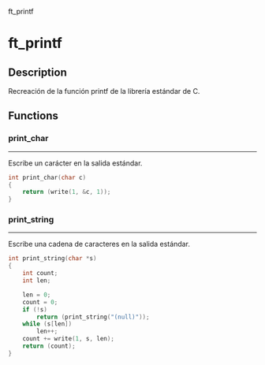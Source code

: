 ft_printf

# ft_printf

## Description

Recreación de la función printf de la librería estándar de C.


## Functions

### print_char
---

Escribe un carácter en la salida estándar.
```c
int print_char(char c)
{
    return (write(1, &c, 1));
}
```

### print_string
---

Escribe una cadena de caracteres en la salida estándar.
```c 
int	print_string(char *s)
{
	int	count;
	int	len;

	len = 0;
	count = 0;
	if (!s)
		return (print_string("(null)"));
	while (s[len])
		len++;
	count += write(1, s, len);
	return (count);
}
```
